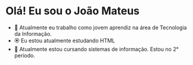 # Olá! Eu sou o João Mateus
- 💛 Atualmente eu trabalho como jovem aprendiz na área de Tecnologia da Informação.
- 🏵️ Eu estou atualmente estudando HTML
- 🎍 Atualmente estou cursando sistemas de informação. Estou no 2° período.
